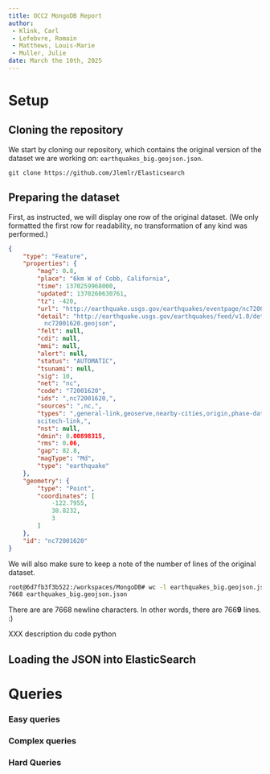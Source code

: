 ```yaml
---
title: OCC2 MongoDB Report
author:
 - Klink, Carl
 - Lefebvre, Romain
 - Matthews, Louis-Marie
 - Muller, Julie
date: March the 10th, 2025
---
```


# Setup

## Cloning the repository

We start by cloning our repository, which contains the original version of the dataset we are working on: `earthquakes_big.geojson.json`.

```
git clone https://github.com/Jlemlr/Elasticsearch
```

## Preparing the dataset

First, as instructed, we will display one row of the original dataset. (We only formatted the first row for readability, no transformation of any kind was performed.)

```json
{
    "type": "Feature",
    "properties": {
        "mag": 0.8,
        "place": "6km W of Cobb, California",
        "time": 1370259968000,
        "updated": 1370260630761,
        "tz": -420,
        "url": "http://earthquake.usgs.gov/earthquakes/eventpage/nc72001620",
        "detail": "http://earthquake.usgs.gov/earthquakes/feed/v1.0/detail/
          nc72001620.geojson",
        "felt": null,
        "cdi": null,
        "mmi": null,
        "alert": null,
        "status": "AUTOMATIC",
        "tsunami": null,
        "sig": 10,
        "net": "nc",
        "code": "72001620",
        "ids": ",nc72001620,",
        "sources": ",nc,",
        "types": ",general-link,geoserve,nearby-cities,origin,phase-data,
        scitech-link,",
        "nst": null,
        "dmin": 0.00898315,
        "rms": 0.06,
        "gap": 82.8,
        "magType": "Md",
        "type": "earthquake"
    },
    "geometry": {
        "type": "Point",
        "coordinates": [
            -122.7955,
            38.8232,
            3
        ]
    },
    "id": "nc72001620"
}
```

We will also make sure to keep a note of the number of lines of the original dataset.

```bash
root@6d7fb3f3b522:/workspaces/MongoDB# wc -l earthquakes_big.geojson.json 
7668 earthquakes_big.geojson.json
```

There are are 7668 newline characters. In other words, there are 766**9** lines. :) 

XXX description du code python
## Loading the JSON into ElasticSearch


# Queries

### Easy queries

### Complex queries

### Hard Queries